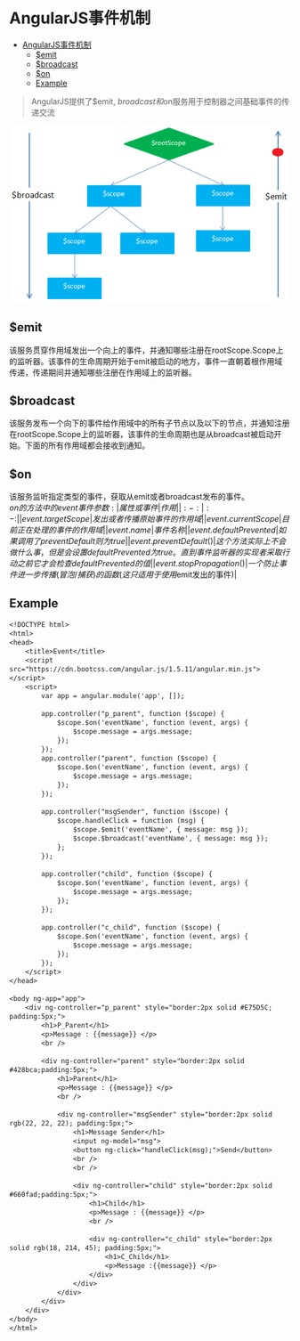 # AngularJS事件机制        
<!-- TOC -->

- [AngularJS事件机制](#angularjs事件机制)
    - [$emit](#emit)
    - [$broadcast](#broadcast)
    - [$on](#on)
    - [Example](#example)

<!-- /TOC -->
> AngularJS提供了$emit, $broadcast和$on服务用于控制器之间基础事件的传递交流          

![](https://github.com/xiong-ang/Library/blob/master/Pic/Event.png?raw=true)              

## $emit       
该服务贯穿作用域发出一个向上的事件，并通知哪些注册在rootScope.Scope上的监听器。该事件的生命周期开始于emit被启动的地方，事件一直朝着根作用域传递，传递期间并通知哪些注册在作用域上的监听器。       
## $broadcast       
该服务发布一个向下的事件给作用域中的所有子节点以及以下的节点，并通知注册在rootScope.Scope上的监听器，该事件的生命周期也是从broadcast被启动开始。下面的所有作用域都会接收到通知。
## $on         
该服务监听指定类型的事件，获取从emit或者broadcast发布的事件。          
$on的方法中的event事件参数:  
|属性或事件|作用|    
|:-:|:-:|    
|event.targetScope| 发出或者传播原始事件的作用域|    
|event.currentScope| 目前正在处理的事件的作用域|   
|event.name|事件名称|
|event.defaultPrevented| 如果调用了preventDefault则为true|
|event.preventDefault()| 这个方法实际上不会做什么事，但是会设置defaultPrevented为true。直到事件监听器的实现者采取行动之前它才会检查defaultPrevented的值|
|event.stopPropagation()|一个防止事件进一步传播(冒泡/捕获)的函数(这只适用于使用$emit发出的事件)|

## Example               
```
<!DOCTYPE html>
<html>
<head>
    <title>Event</title>
    <script src="https://cdn.bootcss.com/angular.js/1.5.11/angular.min.js"></script>
    <script>
        var app = angular.module('app', []);

        app.controller("p_parent", function ($scope) {
            $scope.$on('eventName', function (event, args) {
                $scope.message = args.message;
            });
        });
        app.controller("parent", function ($scope) {
            $scope.$on('eventName', function (event, args) {
                $scope.message = args.message;
            });
        });
        
        app.controller("msgSender", function ($scope) {
            $scope.handleClick = function (msg) {
                $scope.$emit('eventName', { message: msg });
                $scope.$broadcast('eventName', { message: msg });
            };
        });

        app.controller("child", function ($scope) {
            $scope.$on('eventName', function (event, args) {
                $scope.message = args.message;
            });
        });

        app.controller("c_child", function ($scope) {
            $scope.$on('eventName', function (event, args) {
                $scope.message = args.message;
            });
        });
    </script>
</head>

<body ng-app="app">
    <div ng-controller="p_parent" style="border:2px solid #E75D5C; padding:5px;">
        <h1>P_Parent</h1>
        <p>Message : {{message}} </p>
        <br />

        <div ng-controller="parent" style="border:2px solid #428bca;padding:5px;">
            <h1>Parent</h1>
            <p>Message : {{message}} </p>
            <br />

            <div ng-controller="msgSender" style="border:2px solid rgb(22, 22, 22); padding:5px;">
                <h1>Message Sender</h1>
                <input ng-model="msg">
                <button ng-click="handleClick(msg);">Send</button>
                <br />
                <br />

                <div ng-controller="child" style="border:2px solid #660fad;padding:5px;">
                    <h1>Child</h1>
                    <p>Message : {{message}} </p>
                    <br />

                    <div ng-controller="c_child" style="border:2px solid rgb(18, 214, 45); padding:5px;">
                        <h1>C_Child</h1>
                        <p>Message :{{message}} </p>
                    </div>
                </div>
            </div>
        </div>
    </div>
</body>
</html>
```